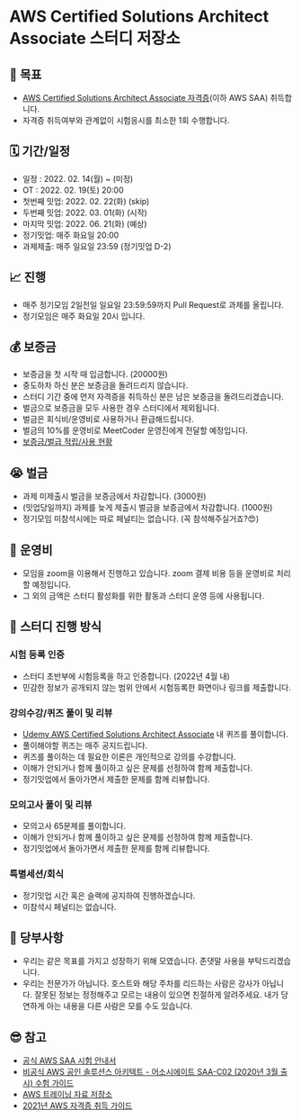 # AWS Certified Solutions Architect Associate 스터디 저장소

## 📝 목표
- [AWS Certified Solutions Architect Associate 자격증](https://aws.amazon.com/ko/certification/certified-solutions-architect-associate/)(이하 AWS SAA) 취득합니다.
- 자격증 취득여부와 관계없이 시험응시를 최소한 1회 수행합니다.

## 🗓 기간/일정
- 일정 : 2022. 02. 14(월) ~ (미정)
- OT : 2022. 02. 19(토) 20:00
- 첫번째 밋업: 2022. 02. 22(화) (skip)
- 두번째 밋업: 2022. 03. 01(화) (시작)
- 마지막 밋업: 2022. 06. 21(화) (예상)
- 정기밋업: 매주 화요일 20:00
- 과제제출: 매주 일요일 23:59 (정기밋업 D-2)

## 📈 진행
- 매주 정기모임 2일전일 일요일 23:59:59까지 Pull Request로 과제를 올립니다.
- 정기모임은 매주 화요일 20시 입니다.

## 💰 보증금
- 보증금을 첫 시작 때 입금합니다. (20000원)
- 중도하차 하신 분은 보증금을 돌려드리지 않습니다.
- 스터디 기간 중에 먼저 자격증을 취득하신 분은 남은 보증금을 돌려드리겠습니다.
- 벌금으로 보증금을 모두 사용한 경우 스터디에서 제외됩니다.
- 벌금은 회식비/운영비로 사용하거나 환급해드립니다.
- 벌금의 10%를 운영비로 MeetCoder 운영진에게 전달할 예정입니다.
- [보증금/벌급 적립/사용 현황](https://docs.google.com/spreadsheets/d/1pa6ZBTiX5rF3yu7xVZ_nFffUFRJgk7jWbCozr3dP3nI/edit?usp=sharing)

## 😭 벌금
- 과제 미제출시 벌금을 보증금에서 차감합니다. (3000원)
- (밋업당일까지) 과제를 늦게 제출시 벌금을 보증금에서 차감합니다. (1000원)
- 정기모임 미참석시에는 따로 페널티는 없습니다. (꼭 참석해주실거죠?😍)

## 🚚 운영비
- 모임을 zoom을 이용해서 진행하고 있습니다. zoom 결제 비용 등을 운영비로 처리할 예정입니다.
- 그 외의 금액은 스터디 활성화를 위한 활동과 스터디 운영 등에 사용됩니다.

## 📔 스터디 진행 방식
### 시험 등록 인증
- 스터디 초반부에 시험등록을 하고 인증합니다. (2022년 4월 내)
- 민감한 정보가 공개되지 않는 범위 안에서 시험등록한 화면이나 링크를 제출합니다.
### 강의수강/퀴즈 풀이 및 리뷰
- [Udemy AWS Certified Solutions Architect Associate](https://www.udemy.com/course/best-aws-certified-solutions-architect-associate/) 내 퀴즈를 풀이합니다.
- 풀이해야할 퀴즈는 매주 공지드립니다.
- 퀴즈를 풀이하는 데 필요한 이론은 개인적으로 강의를 수강합니다.
- 이해가 안되거나 함께 풀이하고 싶은 문제를 선정하여 함께 제출합니다.
- 정기밋업에서 돌아가면서 제출한 문제를 함께 리뷰합니다.
### 모의고사 풀이 및 리뷰
- 모의고사 65문제를 풀이합니다.
- 이해가 안되거나 함께 풀이하고 싶은 문제를 선정하여 함께 제출합니다.
- 정기밋업에서 돌아가면서 제출한 문제를 함께 리뷰합니다.
### 특별세션/회식
- 정기밋업 시간 혹은 슬랙에 공지하여 진행하겠습니다.
- 미참석시 페널티는 없습니다.

## 🙏 당부사항
- 우리는 같은 목표를 가지고 성장하기 위해 모였습니다. 존댓말 사용을 부탁드리겠습니다.
- 우리는 전문가가 아닙니다. 호스트와 해당 주차를 리드하는 사람은 강사가 아닙니다. 잘못된 정보는 정정해주고 모르는 내용이 있으면 친절하게 알려주세요. 내가 당연하게 아는 내용을 다른 사람은 모를 수도 있습니다.

## 😎 참고
- [공식 AWS SAA 시험 안내서](https://d1.awsstatic.com/ko_KR/training-and-certification/docs-sa-assoc/AWS-Certified-Solutions-Architect-Associate_Exam-Guide.pdf)
- [비공식 AWS 공인 솔루션스 아키텍트 - 어소시에이트 SAA-C02 (2020년 3월 출시) 수험 가이드](https://github.com/serithemage/AWSCertifiedSolutionsArchitectUnofficialStudyGuide)
- [AWS 트레이닝 자료 저장소](https://github.com/serithemage/AWS_class_resources)
- [2021년 AWS 자격증 취득 가이드](https://docs.google.com/presentation/d/1tsnHz01Qkd9tSRASv03PL3jqTP095DgvYLO0H2PwDnU/edit?usp=sharing)